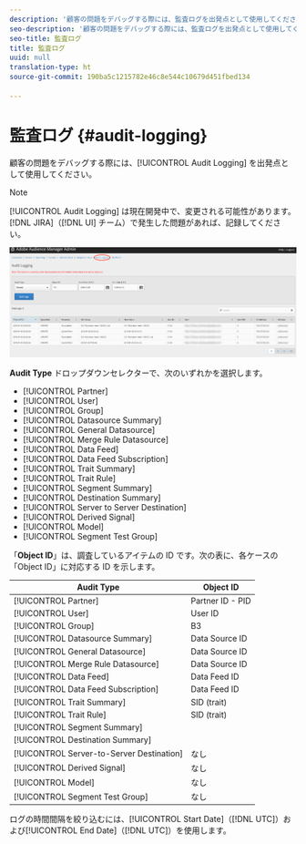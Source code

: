 ```yaml
---
description: '顧客の問題をデバッグする際には、監査ログを出発点として使用してください。 '
seo-description: '顧客の問題をデバッグする際には、監査ログを出発点として使用してください。 '
seo-title: 監査ログ
title: 監査ログ
uuid: null
translation-type: ht
source-git-commit: 190ba5c1215782e46c8e544c10679d451fbed134

---
```



# 監査ログ {#audit-logging}

顧客の問題をデバッグする際には、[!UICONTROL  Audit Logging] を出発点として使用してください。

> [!NOTE]
>
>[!UICONTROL Audit Logging] は現在開発中で、変更される可能性があります。[!DNL JIRA]（[!DNL UI] チーム）で発生した問題があれば、記録してください。

![監査ログビュー](assets/audit-logging-img.png)

**Audit Type** ドロップダウンセレクターで、次のいずれかを選択します。

* [!UICONTROL Partner]
* [!UICONTROL User]
* [!UICONTROL Group]
* [!UICONTROL Datasource Summary]
* [!UICONTROL General Datasource]
* [!UICONTROL Merge Rule Datasource]
* [!UICONTROL Data Feed]
* [!UICONTROL Data Feed Subscription]
* [!UICONTROL Trait Summary]
* [!UICONTROL Trait Rule]
* [!UICONTROL Segment Summary]
* [!UICONTROL Destination Summary]
* [!UICONTROL Server to Server Destination]
* [!UICONTROL Derived Signal]
* [!UICONTROL Model]
* [!UICONTROL Segment Test Group]

「**Object ID**」は、調査しているアイテムの ID です。次の表に、各ケースの「Object ID」に対応する ID を示します。

| Audit Type | Object ID |
---------|----------|
| [!UICONTROL Partner] | Partner ID - PID |
| [!UICONTROL User] | User ID |
| [!UICONTROL Group] | B3 |
| [!UICONTROL Datasource Summary] | Data Source ID |
| [!UICONTROL General Datasource] | Data Source ID |
| [!UICONTROL Merge Rule Datasource] | Data Source ID |
| [!UICONTROL Data Feed] | Data Feed ID |
| [!UICONTROL Data Feed Subscription] | Data Feed ID |
| [!UICONTROL Trait Summary] | SID (trait) |
| [!UICONTROL Trait Rule] | SID (trait) |
| [!UICONTROL Segment Summary] |  |
| [!UICONTROL Destination Summary] |  |
| [!UICONTROL Server-to-Server Destination] | なし |
| [!UICONTROL Derived Signal] | なし |
| [!UICONTROL Model] | なし |
| [!UICONTROL Segment Test Group] | なし |

ログの時間間隔を絞り込むには、[!UICONTROL Start Date]（[!DNL UTC]）および[!UICONTROL End Date]（[!DNL UTC]）を使用します。